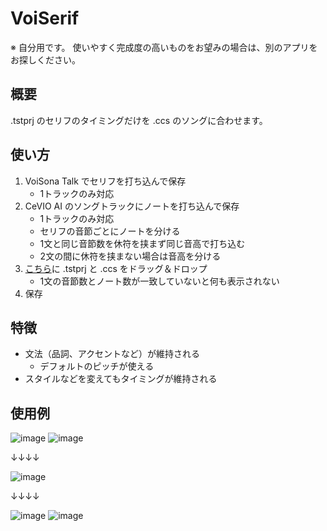 # VoiSerif

※ 自分用です。 使いやすく完成度の高いものをお望みの場合は、別のアプリをお探しください。

## 概要

.tstprj のセリフのタイミングだけを .ccs のソングに合わせます。

## 使い方

1. VoiSona Talk でセリフを打ち込んで保存
   - 1トラックのみ対応
2. CeVIO AI のソングトラックにノートを打ち込んで保存
   - 1トラックのみ対応
   - セリフの音節ごとにノートを分ける
   - 1文と同じ音節数を休符を挟まず同じ音高で打ち込む
   - 2文の間に休符を挟まない場合は音高を分ける
3. [こちら](https://nawinawi.github.io/VoiSerif/)に .tstprj と .ccs をドラッグ＆ドロップ
   - 1文の音節数とノート数が一致していないと何も表示されない
4. 保存

## 特徴

- 文法（品詞、アクセントなど）が維持される
  - デフォルトのピッチが使える
- スタイルなどを変えてもタイミングが維持される

## 使用例

![image](https://github.com/user-attachments/assets/df38646c-d62e-4884-87b1-74562b47287f)
![image](https://github.com/user-attachments/assets/af485c1e-724b-4780-82ac-7cfa42717986)

↓↓↓↓

![image](https://github.com/user-attachments/assets/83ec46b5-9296-413a-9d66-9ea5f39ee344)

↓↓↓↓

![image](https://github.com/user-attachments/assets/1dc3f376-3eec-45bd-82a0-bb714926fee4)
![image](https://github.com/user-attachments/assets/29608aaf-dfe0-478d-a4a9-d80541f12f26)
